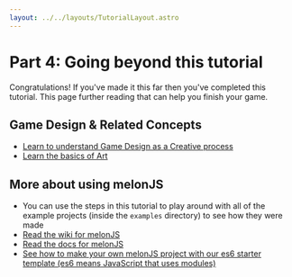 ```yaml
---
layout: ../../layouts/TutorialLayout.astro
---
```


# Part 4: Going beyond this tutorial

Congratulations! If you've made it this far then you've completed this tutorial. This page further reading that can help you finish your game.

## Game Design & Related Concepts

-   [Learn to understand Game Design as a Creative process](/game-design-creative-resources)
-   [Learn the basics of Art](/learn-about-art)

## More about using melonJS

-   You can use the steps in this tutorial to play around with all of the example projects (inside the `examples` directory) to see how they were made
-   [Read the wiki for melonJS](https://github.com/melonjs/melonJS/wiki)
-   [Read the docs for melonJS](https://melonjs.github.io/melonJS/)
-   [See how to make your own melonJS project with our es6 starter template (es6 means JavaScript that uses modules)](/making-games-with-es6)
